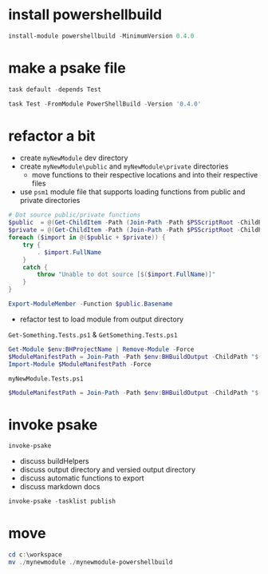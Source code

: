 # install powershellbuild

```powershell
install-module powershellbuild -MinimumVersion 0.4.0
```

# make a psake file

```powershell
task default -depends Test

task Test -FromModule PowerShellBuild -Version '0.4.0'
```

# refactor a bit

- create `myNewModule` dev directory
- create `myNewModule\public` and `myNewModule\private` directories
  - move functions to their respective locations and into their respective files
- use `psm1` module file that supports loading functions from public and private directories

```powershell
# Dot source public/private functions
$public  = @(Get-ChildItem -Path (Join-Path -Path $PSScriptRoot -ChildPath 'Public/*.ps1')  -Recurse -ErrorAction Stop)
$private = @(Get-ChildItem -Path (Join-Path -Path $PSScriptRoot -ChildPath 'Private/*.ps1') -Recurse -ErrorAction Stop)
foreach ($import in @($public + $private)) {
    try {
        . $import.FullName
    }
    catch {
        throw "Unable to dot source [$($import.FullName)]"
    }
}

Export-ModuleMember -Function $public.Basename
```

- refactor test to load module from output directory

`Get-Something.Tests.ps1` & `GetSomething.Tests.ps1`

```powershell
Get-Module $env:BHProjectName | Remove-Module -Force
$ModuleManifestPath = Join-Path -Path $env:BHBuildOutput -ChildPath "$($env:BHProjectName).psd1"
Import-Module $ModuleManifestPath -Force
```

`myNewModule.Tests.ps1`

```powershell
$ModuleManifestPath = Join-Path -Path $env:BHBuildOutput -ChildPath "$($env:BHProjectName).psd1"
```

# invoke psake

```powershell
invoke-psake
```

- discuss buildHelpers
- discuss output directory and versied output directory
- discuss automatic functions to export
- discuss markdown docs

```powershell
invoke-psake -tasklist publish
```

# move

```powershell
cd c:\workspace
mv ./mynewmodule ./mynewmodule-powershellbuild
```
